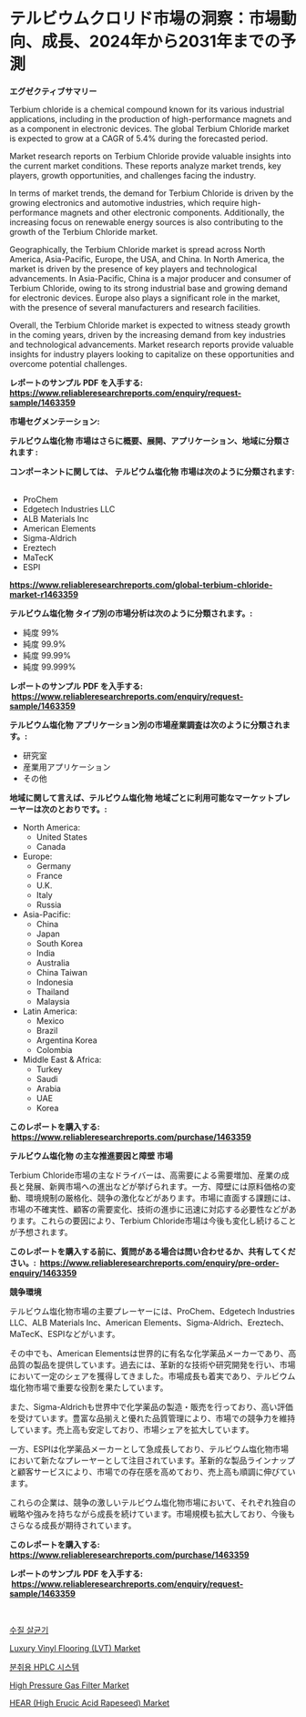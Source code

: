 <p><h1>テルビウムクロリド市場の洞察：市場動向、成長、2024年から2031年までの予測</h1></p><p><strong>エグゼクティブサマリー</strong></p>
<p><p>Terbium chloride is a chemical compound known for its various industrial applications, including in the production of high-performance magnets and as a component in electronic devices. The global Terbium Chloride market is expected to grow at a CAGR of 5.4% during the forecasted period.</p><p>Market research reports on Terbium Chloride provide valuable insights into the current market conditions. These reports analyze market trends, key players, growth opportunities, and challenges facing the industry. </p><p>In terms of market trends, the demand for Terbium Chloride is driven by the growing electronics and automotive industries, which require high-performance magnets and other electronic components. Additionally, the increasing focus on renewable energy sources is also contributing to the growth of the Terbium Chloride market.</p><p>Geographically, the Terbium Chloride market is spread across North America, Asia-Pacific, Europe, the USA, and China. In North America, the market is driven by the presence of key players and technological advancements. In Asia-Pacific, China is a major producer and consumer of Terbium Chloride, owing to its strong industrial base and growing demand for electronic devices. Europe also plays a significant role in the market, with the presence of several manufacturers and research facilities.</p><p>Overall, the Terbium Chloride market is expected to witness steady growth in the coming years, driven by the increasing demand from key industries and technological advancements. Market research reports provide valuable insights for industry players looking to capitalize on these opportunities and overcome potential challenges.</p></p>
<p><strong>レポートのサンプル PDF を入手する: <a href="https://www.reliableresearchreports.com/enquiry/request-sample/1463359">https://www.reliableresearchreports.com/enquiry/request-sample/1463359</a></strong></p>
<p><strong>市場セグメンテーション:</strong></p>
<p><strong> テルビウム塩化物 市場はさらに概要、展開、アプリケーション、地域に分類されます :</strong></p>
<p><strong>コンポーネントに関しては、 テルビウム塩化物 市場は次のように分類されます: &nbsp;</strong></p>
<p><ul><li>ProChem</li><li>Edgetech Industries LLC</li><li>ALB Materials Inc</li><li>American Elements</li><li>Sigma-Aldrich</li><li>Ereztech</li><li>MaTecK</li><li>ESPI</li></ul></p>
<p><strong><a href="https://www.reliableresearchreports.com/global-terbium-chloride-market-r1463359">https://www.reliableresearchreports.com/global-terbium-chloride-market-r1463359</a></strong></p>
<p><strong> テルビウム塩化物 タイプ別の市場分析は次のように分類されます。:</strong></p>
<p><ul><li>純度 99%</li><li>純度 99.9%</li><li>純度 99.99%</li><li>純度 99.999%</li></ul></p>
<p><strong>レポートのサンプル PDF を入手する: &nbsp;<a href="https://www.reliableresearchreports.com/enquiry/request-sample/1463359">https://www.reliableresearchreports.com/enquiry/request-sample/1463359</a></strong></p>
<p><strong> テルビウム塩化物 アプリケーション別の市場産業調査は次のように分類されます。:</strong></p>
<p><ul><li>研究室</li><li>産業用アプリケーション</li><li>その他</li></ul></p>
<p><strong>地域に関して言えば、テルビウム塩化物 地域ごとに利用可能なマーケットプレーヤーは次のとおりです。:</strong></p>
<p><ul>
    <li>
        North America:
        <ul>
            <li>United States</li>
            <li>Canada</li>
        </ul>
    </li>
    <li>
        Europe:
        <ul>
            <li>Germany</li>
            <li>France</li>
            <li>U.K.</li>
            <li>Italy</li>
            <li>Russia</li>
        </ul>
    </li>
    <li>
        Asia-Pacific:
        <ul>
            <li>China</li>
            <li>Japan</li>
            <li>South Korea</li>
            <li>India</li>
            <li>Australia</li>
            <li>China Taiwan</li>
            <li>Indonesia</li>
            <li>Thailand</li>
            <li>Malaysia</li>
        </ul>
    </li>
    <li>
        Latin America:
        <ul>
            <li>Mexico</li>
            <li>Brazil</li>
            <li>Argentina Korea</li>
            <li>Colombia</li>
        </ul>
    </li>
    <li>
        Middle East & Africa:
        <ul>
            <li>Turkey</li>
            <li>Saudi</li>
            <li>Arabia</li>
            <li>UAE</li>
            <li>Korea</li>
        </ul>
    </li>
    </ul></p>
<p><strong>このレポートを購入する: &nbsp;<a href="https://www.reliableresearchreports.com/purchase/1463359">https://www.reliableresearchreports.com/purchase/1463359</a></strong></p>
<p><strong>テルビウム塩化物 の主な推進要因と障壁 市場</strong></p>
<p><p>Terbium Chloride市場の主なドライバーは、高需要による需要増加、産業の成長と発展、新興市場への進出などが挙げられます。一方、障壁には原料価格の変動、環境規制の厳格化、競争の激化などがあります。市場に直面する課題には、市場の不確実性、顧客の需要変化、技術の進歩に迅速に対応する必要性などがあります。これらの要因により、Terbium Chloride市場は今後も変化し続けることが予想されます。</p></p>
<p><strong>このレポートを購入する前に、質問がある場合は問い合わせるか、共有してください。:&nbsp; <a href="https://www.reliableresearchreports.com/enquiry/pre-order-enquiry/1463359">https://www.reliableresearchreports.com/enquiry/pre-order-enquiry/1463359</a></strong></p>
<p><strong>競争環境</strong></p>
<p><p>テルビウム塩化物市場の主要プレーヤーには、ProChem、Edgetech Industries LLC、ALB Materials Inc、American Elements、Sigma-Aldrich、Ereztech、MaTecK、ESPIなどがいます。</p><p>その中でも、American Elementsは世界的に有名な化学薬品メーカーであり、高品質の製品を提供しています。過去には、革新的な技術や研究開発を行い、市場において一定のシェアを獲得してきました。市場成長も着実であり、テルビウム塩化物市場で重要な役割を果たしています。</p><p>また、Sigma-Aldrichも世界中で化学薬品の製造・販売を行っており、高い評価を受けています。豊富な品揃えと優れた品質管理により、市場での競争力を維持しています。売上高も安定しており、市場シェアを拡大しています。</p><p>一方、ESPIは化学薬品メーカーとして急成長しており、テルビウム塩化物市場において新たなプレーヤーとして注目されています。革新的な製品ラインナップと顧客サービスにより、市場での存在感を高めており、売上高も順調に伸びています。</p><p>これらの企業は、競争の激しいテルビウム塩化物市場において、それぞれ独自の戦略や強みを持ちながら成長を続けています。市場規模も拡大しており、今後もさらなる成長が期待されています。</p></p>
<p><strong>このレポートを購入する: &nbsp; <a href="https://www.reliableresearchreports.com/purchase/1463359">https://www.reliableresearchreports.com/purchase/1463359</a></strong></p>
<p><strong>レポートのサンプル PDF を入手する: &nbsp;<a href="https://www.reliableresearchreports.com/enquiry/request-sample/1463359">https://www.reliableresearchreports.com/enquiry/request-sample/1463359</a></strong><strong></strong></p>
<p>&nbsp;</p>
<p><p><a href="https://github.com/Elenrrera7685/Market-Research-Report-List-1/blob/main/548215528428.md">수질 살균기</a></p><p><a href="https://www.linkedin.com/pulse/luxury-vinyl-flooring-lvt-market-size-trends-complete-industry-arrwc?trackingId=V6W6xERq8tNLYHMZuW%2F9dw%3D%3D">Luxury Vinyl Flooring (LVT) Market</a></p><p><a href="https://github.com/sammyUltyylrich9067856/Market-Research-Report-List-1/blob/main/147972928429.md">분취용 HPLC 시스템</a></p><p><a href="https://github.com/Whitneyboyettebo9kiw7yr13/Market-Research-Report-List-2/blob/main/high-pressure-gas-filter-market.md">High Pressure Gas Filter Market</a></p><p><a href="https://www.linkedin.com/pulse/hear-high-erucic-acid-rapeseed-market-analysis-examines-its-scope-bdive?trackingId=oTX%2Fk3Qoww4suoXAbfln%2BQ%3D%3D">HEAR (High Erucic Acid Rapeseed) Market</a></p></p>
